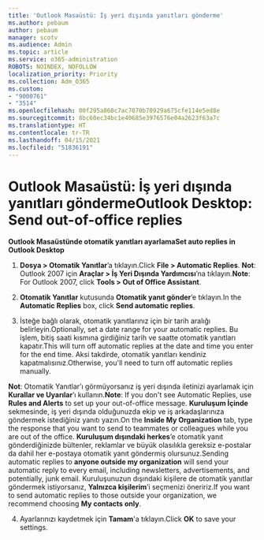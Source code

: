 ```yaml
---
title: 'Outlook Masaüstü: İş yeri dışında yanıtları gönderme'
ms.author: pebaum
author: pebaum
manager: scotv
ms.audience: Admin
ms.topic: article
ms.service: o365-administration
ROBOTS: NOINDEX, NOFOLLOW
localization_priority: Priority
ms.collection: Adm_O365
ms.custom:
- "9000761"
- "3514"
ms.openlocfilehash: 00f295a860c7ac7070b70929a675cfe114e5ed8e
ms.sourcegitcommit: 8bc60ec34bc1e40685e3976576e04a2623f63a7c
ms.translationtype: HT
ms.contentlocale: tr-TR
ms.lasthandoff: 04/15/2021
ms.locfileid: "51836191"
---
```

# <a name="outlook-desktop-send-out-of-office-replies"></a><span data-ttu-id="71744-102">Outlook Masaüstü: İş yeri dışında yanıtları gönderme</span><span class="sxs-lookup"><span data-stu-id="71744-102">Outlook Desktop: Send out-of-office replies</span></span>

<span data-ttu-id="71744-103">**Outlook Masaüstünde otomatik yanıtları ayarlama**</span><span class="sxs-lookup"><span data-stu-id="71744-103">**Set auto replies in Outlook Desktop**</span></span>

1. <span data-ttu-id="71744-104">**Dosya > Otomatik Yanıtlar**’a tıklayın.</span><span class="sxs-lookup"><span data-stu-id="71744-104">Click **File > Automatic Replies**.</span></span> <span data-ttu-id="71744-105">**Not**: Outlook 2007 için **Araçlar > İş Yeri Dışında Yardımcısı**’na tıklayın.</span><span class="sxs-lookup"><span data-stu-id="71744-105">**Note**: For Outlook 2007, click **Tools > Out of Office Assistant**.</span></span>

2. <span data-ttu-id="71744-106">**Otomatik Yanıtlar** kutusunda **Otomatik yanıt gönder**’e tıklayın.</span><span class="sxs-lookup"><span data-stu-id="71744-106">In the **Automatic Replies** box, click **Send automatic replies**.</span></span>

3. <span data-ttu-id="71744-107">İsteğe bağlı olarak, otomatik yanıtlarınız için bir tarih aralığı belirleyin.</span><span class="sxs-lookup"><span data-stu-id="71744-107">Optionally, set a date range for your automatic replies.</span></span> <span data-ttu-id="71744-108">Bu işlem, bitiş saati kısmına girdiğiniz tarih ve saatte otomatik yanıtları kapatır.</span><span class="sxs-lookup"><span data-stu-id="71744-108">This will turn off automatic replies at the date and time you enter for the end time.</span></span> <span data-ttu-id="71744-109">Aksi takdirde, otomatik yanıtları kendiniz kapatmalısınız.</span><span class="sxs-lookup"><span data-stu-id="71744-109">Otherwise, you'll need to turn off automatic replies manually.</span></span>

<span data-ttu-id="71744-110">**Not**: Otomatik Yanıtlar’ı görmüyorsanız iş yeri dışında iletinizi ayarlamak için **Kurallar ve Uyarılar**’ı kullanın.</span><span class="sxs-lookup"><span data-stu-id="71744-110">**Note**: If you don't see Automatic Replies, use **Rules and Alerts** to set up your out-of-office message.</span></span> <span data-ttu-id="71744-111">**Kuruluşum İçinde** sekmesinde, iş yeri dışında olduğunuzda ekip ve iş arkadaşlarınıza göndermek istediğiniz yanıtı yazın.</span><span class="sxs-lookup"><span data-stu-id="71744-111">On the **Inside My Organization** tab, type the response that you want to send to teammates or colleagues while you are out of the office.</span></span> <span data-ttu-id="71744-112">**Kuruluşum dışındaki herkes**’e otomatik yanıt gönderdiğinizde bültenler, reklamlar ve büyük olasılıkla gereksiz e-postalar da dahil her e-postaya otomatik yanıt göndermiş olursunuz.</span><span class="sxs-lookup"><span data-stu-id="71744-112">Sending automatic replies to **anyone outside my organization** will send your automatic reply to every email, including newsletters, advertisements, and potentially, junk email.</span></span> <span data-ttu-id="71744-113">Kuruluşunuzun dışındaki kişilere de otomatik yanıtlar göndermek istiyorsanız, **Yalnızca kişilerim**’i seçmenizi öneririz.</span><span class="sxs-lookup"><span data-stu-id="71744-113">If you want to send automatic replies to those outside your organization, we recommend choosing **My contacts only**.</span></span>

4. <span data-ttu-id="71744-114">Ayarlarınızı kaydetmek için **Tamam**'a tıklayın.</span><span class="sxs-lookup"><span data-stu-id="71744-114">Click **OK** to save your settings.</span></span>
